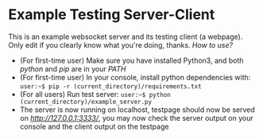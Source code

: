 # Example Testing Server-Client
This is an example websocket server and its testing client (a webpage).
Only edit if you clearly know what you're doing, thanks.
*How to use?*
- (For first-time user) Make sure you have installed Python3, and both *python* and *pip* are in your *PATH*
- (For first-time user) In your console, install python dependencies with: ```user:~$ pip -r (current_directory)/requirements.txt```
- (For all users) Run test server: ```user:~$ python (current_directory)/example_server.py```
- The server is now running on localhost, testpage should now be served on *http://127.0.0.1:3333/*, you may now check the server output on your console and the client output on the testpage
